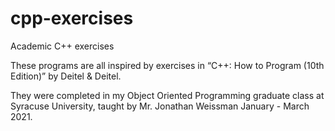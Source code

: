 # cpp-exercises
Academic C++ exercises

These programs are all inspired by exercises in “C++: How to Program (10th Edition)” by Deitel & Deitel.

They were completed in my Object Oriented Programming graduate class at Syracuse University, taught by Mr. Jonathan Weissman January - March 2021. 
